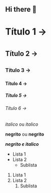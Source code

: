 ## Hi there 👋

<!-- Cabeçalhos -->

# Título 1 -> <h1></h1>
## Título 2 -> <h2></h2>
### Título 3 -> <h3></h3>
#### Título 4 -> <h4></h4>
##### Título 5 -> <h5></h5>
###### Título 6 -> <h6></h6>

*italico* ou _italico_

**negrito** ou __negrito__

___negrito e italico___

- Lista 1
- Lista 2
  - Sublista

1. Lista 1
2. Lista 2
   1. Sublista


<!--
**islasmatheus/islasmatheus** is a ✨ _special_ ✨ repository because its `README.md` (this file) appears on your GitHub profile.

Here are some ideas to get you started:

- 🔭 I’m currently working on ...
- 🌱 I’m currently learning ...
- 👯 I’m looking to collaborate on ...
- 🤔 I’m looking for help with ...
- 💬 Ask me about ...
- 📫 How to reach me: ...
- 😄 Pronouns: ...
- ⚡ Fun fact: ...
-->
